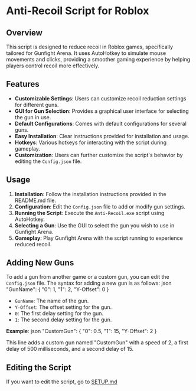 # Anti-Recoil Script for Roblox

## Overview

This script is designed to reduce recoil in Roblox games, specifically tailored for Gunfight Arena. It uses AutoHotkey to simulate mouse movements and clicks, providing a smoother gaming experience by helping players control recoil more effectively.

## Features

- **Customizable Settings**: Users can customize recoil reduction settings for different guns.
- **GUI for Gun Selection**: Provides a graphical user interface for selecting the gun in use.
- **Default Configurations**: Comes with default configurations for several guns.
- **Easy Installation**: Clear instructions provided for installation and usage.
- **Hotkeys**: Various hotkeys for interacting with the script during gameplay.
- **Customization**: Users can further customize the script's behavior by editing the `Config.json` file.

## Usage

1. **Installation**: Follow the installation instructions provided in the README.md file.
2. **Configuration**: Edit the `Config.json` file to add or modify gun settings.
3. **Running the Script**: Execute the `Anti-Recoil.exe` script using AutoHotkey.
4. **Selecting a Gun**: Use the GUI to select the gun you wish to use in Gunfight Arena.
5. **Gameplay**: Play Gunfight Arena with the script running to experience reduced recoil.

## Adding New Guns

To add a gun from another game or a custom gun, you can edit the `Config.json` file. The syntax for adding a new gun is as follows:
json "GunName": { "0": 1, "1": 2, "Y-Offset": 0 }


- `GunName`: The name of the gun.
- `Y-Offset`: The offset setting for the gun.
- `0`: The first delay setting for the gun.
- `1`: The second delay setting for the gun.

**Example**:
json "CustomGun": { "0": 0.5, "1": 15, "Y-Offset": 2 }


This line adds a custom gun named "CustomGun" with a speed of 2, a first delay of 500 milliseconds, and a second delay of 15.

## Editing the Script

If you want to edit the script, go to [SETUP.md](https://github.com/Frank1o3/No-Recoil.py/files/15050255/SETUP.md)